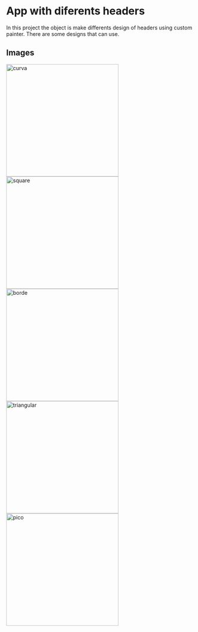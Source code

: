 # App with diferents headers

In this project the object is make differents design of headers using custom painter. 
There are some designs that can use.

## Images

<!-- Curva -->
<img src="https://github.com/leitoon/disenos/assets/43183222/0e1dd062-0bcb-4116-88cc-e0c9377c1e26" alt="curva" width="300">

<!-- Square -->
<img src="https://github.com/leitoon/disenos/assets/43183222/0f2a1e05-0852-4650-bef6-ffef6bd44728" alt="square" width="300">

<!-- Borde -->
<img src="https://github.com/leitoon/disenos/assets/43183222/df712147-1796-4e05-9b14-99e04996d3c6" alt="borde" width="300">

<!-- Triangular -->
<img src="https://github.com/leitoon/disenos/assets/43183222/5b7c6798-65dc-489e-b99e-c17742495d78" alt="triangular" width="300">

<!-- Pico -->
<img src="https://github.com/leitoon/disenos/assets/43183222/650e14f0-828b-43c2-adfe-b7a8a8689d02" alt="pico" width="300">
